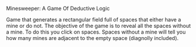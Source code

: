 Minesweeper: A Game Of Deductive Logic

Game that generates a rectangular field full of spaces that either have a mine or do not. The objective of the game is to reveal all the spaces without a mine. To do this you click on spaces. Spaces without a mine will tell you how many mines are adjacent to the empty space (diagnolly included).

